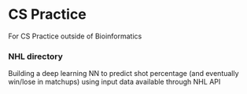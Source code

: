 # CS Practice
For CS Practice outside of Bioinformatics

### NHL directory

Building a deep learning NN to predict shot percentage (and eventually win/lose in matchups) using input data available through NHL API 
